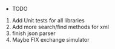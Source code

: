 * TODO

1) Add Unit tests for all libraries
2) Add more search/find methods for xml
3) finish json parser
4) Maybe FIX exchange simulator
